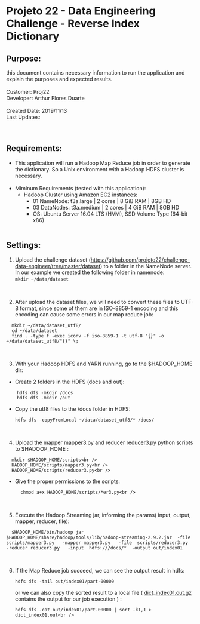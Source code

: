 # Projeto 22 - Data Engineering Challenge - Reverse Index Dictionary <br>

## Purpose: 
  this document contains necessary information to run the application and explain the purposes and expected results.<br />
<br />
Customer: Proj22 <br />
Developer: Arthur Flores Duarte <br />
<br />
Created Date: 2019/11/13 <br />
Last Updates:  <br />
<br /><br />

## Requirements:
- This application will run a Hadoop Map Reduce job in order to generate the dictionary. So a Unix environment with a Hadoop HDFS cluster is necessary. <br /><br />
- Miminum Requirements (tested with this application):
  - Hadoop Cluster using Amazon EC2 instances:
    - 01 NameNode:  t3a.large	 | 2 cores | 8 GiB RAM | 8GB HD
    - 03 DataNodes: t3a.medium | 2 cores | 4 GiB RAM | 8GB HD
    - OS: Ubuntu Server 16.04 LTS (HVM), SSD Volume Type (64-bit x86)
  <br /><br />
  
## Settings:
1. Upload the challenge dataset (https://github.com/projeto22/challenge-data-engineer/tree/master/dataset) to a folder in the NameNode server. In our example we created the following folder in namenode: <br />
    ` mkdir ~/data/dataset  `
  <br />
  
2. After upload the dataset files, we will need to convert these files to UTF-8 format, since some of them are in ISO-8859-1 encoding and this encoding can cause some errors in our map reduce job: 

  ```
    mkdir ~/data/dataset_utf8/ 
    cd ~/data/dataset  
    find . -type f -exec iconv -f iso-8859-1 -t utf-8 "{}" -o ~/data/dataset_utf8/"{}" \; 
  ```

<br />

3. With your Hadoop HDFS and YARN running, go to the $HADOOP_HOME dir:
  - Create 2 folders in the HDFS (docs and out):
  
  ``` 
      hdfs dfs -mkdir /docs
      hdfs dfs -mkdir /out 
  ```
   
  - Copy the utf8 files to the /docs folder in HDFS:
  
    ` hdfs dfs -copyFromLocal ~/data/dataset_utf8/* /docs/ `
  
<br />

4. Upload the mapper [mapper3.py](mapper3.py) and reducer [reducer3.py](reducer3.py) python scripts to $HADOOP_HOME :

  ```
    mkdir $HADOOP_HOME/scripts<br />
    HADOOP_HOME/scripts/mapper3.py<br />
    HADOOP_HOME/scripts/reducer3.py<br />
  ```

  - Give the proper permissions to the scripts:<br />

    ```
      chmod a+x HADOOP_HOME/scripts/*er3.py<br />
    ``` 

<br />

5. Execute the Hadoop Streaming jar, informing the params( input, output, mapper, reducer, file): <br />

  ```
    $HADOOP_HOME/bin/hadoop jar $HADOOP_HOME/share/hadoop/tools/lib/hadoop-streaming-2.9.2.jar  -file scripts/mapper3.py   -mapper mapper3.py   -file  scripts/reducer3.py  -reducer reducer3.py   -input  hdfs:///docs/*  -output out/index01
  ```

<br />

6. If the Map Reduce job succeed, we can see the output result in hdfs:<br />

    ` hdfs dfs -tail out/index01/part-00000 `

    or we can also copy the sorted result to a local file ( [dict_index01.out.gz](dict_index01.out.gz) contains the output for our job execution ) :<br />

      ` hdfs dfs -cat out/index01/part-00000 | sort -k1,1 > dict_index01.out<br />  ` 

<br /><br />
